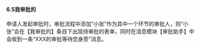 #### 6.5我审批的

申请人发起审批时，审批流程中添加“小张”作为其中一个环节的审批人，则“小张”会在【我审批的】条目下出现待审批的表单，同时在消息模块【审批助手】中会收到一条“XXX的审批等待您身旁”消息。
